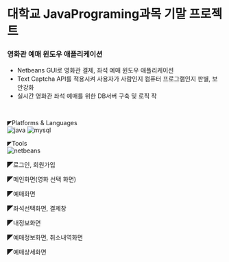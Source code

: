 # 대학교 JavaPrograming과목 기말 프로젝트

### 영화관 예매 윈도우 애플리케이션
* Netbeans GUI로 영화관 결제, 좌석 예매 윈도우 애플리케이션
* Text Captcha API를 적용시켜 사용자가 사람인지 컴퓨터 프로그램인지 판별, 보안강화
* 실시간 영화관 좌석 예매를 위한 DB서버 구축 및 로직 작 
<br>

◤Platforms & Languages<br>
![java](https://img.shields.io/badge/Java-ED8B00?style=for-the-badge&logo=openjdk&logoColor=white)
![mysql](https://img.shields.io/badge/MySQL-4479A1?style=for-the-badge&logo=mysql&logoColor=white)

◤Tools<br>
![netbeans](https://img.shields.io/badge/NetBeans-1B6AC6?style=for-the-badge&logo=apachenetbeanside&logoColor=white)

◤로그인, 회원가입<br>

◤메인화면(영화 선택 화면)<br>

◤예매화면<br>

◤좌석선택화면, 결제창<br>

◤내정보화면<br>

◤예매정보화면, 취소내역화면<br>

◤예매상세화면<br>
